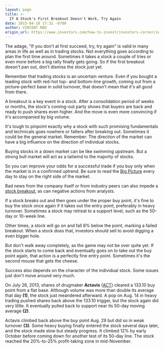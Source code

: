 ```yaml
---
layout: page
title: >-
  If A Stock's First Breakout Doesn't Work, Try Again
date: 2015-04-10 17:31 -0700
author: VINCENT MAO
origin_url: https://www.investors.com/how-to-invest/investors-corner/second-breakouts-can-work/
---
```


The adage, "If you don't at first succeed, try, try again" is valid in many areas in life as well as in trading stocks. Not everything goes according to plan the first time around. Sometimes it takes a stock a couple of tries or even more before a big rally finally gets going. So if the first breakout doesn't pan out, don't dismiss the stock just yet.

Remember that trading stocks is an uncertain venture. Even if you bought a leading stock with red-hot top- and bottom-line growth, coming out from a picture-perfect base in solid turnover, that doesn't mean that it's all good from there.

A breakout is a key event in a stock. After a consolidation period of weeks or months, the stock's coming-out party shows that buyers are back and ready to push shares even higher. And the move is even more convincing if it's accompanied by big volume.

It's tough to pinpoint exactly why a stock with such promising fundamentals and technicals goes nowhere or falters after breaking out. Sometimes it could be the general market. Remember: The direction of the market can have a big influence on the direction of individual stocks.

Buying stocks in a down market can be like swimming upstream. But a strong bull market will act as a tailwind to the majority of stocks.

So you can improve your odds for a successful trade if you buy only when the market is in a confirmed uptrend. Be sure to read the [Big Picture](http://news.investors.com/investing/big-picture.htm) every day to stay on the right side of the market.

Bad news from the company itself or from industry peers can also impede a [stock breakout](http://education.investors.com/courselandingpage.aspx?id=735787&nav=IBDUCourse6), as can negative actions from analysts.

If a stock breaks out and then goes under the proper buy point, it's fine to buy the stock once again if it takes out the entry point, preferably in heavy turnover. Sometimes a stock may retreat to a support level, such as the 50-day or 10-week line.

Other times, a stock will go on and fall 8% below the point, marking a failed breakout. When a stock does that, investors should sell to avoid digging a even bigger hole.

But don't walk away completely, as the game may not be over quite yet. If the stock starts to come back and eventually goes on to take out the buy point again, that action is a perfectly fine entry point. Sometimes it's the second mouse that gets the cheese.

Success also depends on the character of the individual stock. Some issues just don't move around very much.

On July 26, 2013, shares of drugmaker **Actavis** ([ACT](https://research.investors.com/quote.aspx?symbol=ACT)) cleared a 133.10 buy point from a flat base. Although volume was more than double its average that day **(1)**, the stock just meandered afterward. A pop on Aug. 14 in heavy trading pushed shares back above the 133.10 trigger, but the stock again did very little. It eventually pulled back to support near its 50-day moving average **(2)**.

Actavis climbed back above the buy point Aug. 29 but did so in weak turnover **(3)**. Some heavy buying finally entered the stock several days later, and the stock made slow but steady progress. It climbed 12% by early October before coming down for another test of its 50-day line. The stock reached the 20%-to-25% profit-taking zone in mid-November.
